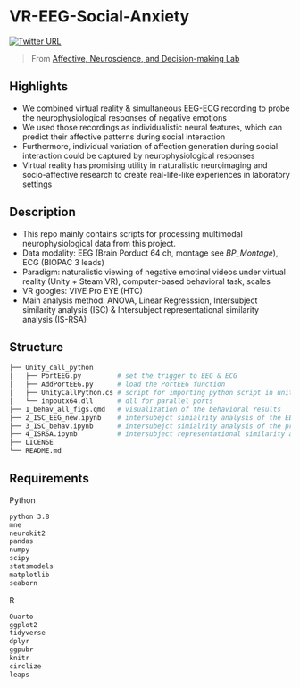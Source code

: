 # VR-EEG-Social-Anxiety

[![Twitter URL](https://img.shields.io/twitter/url?label=%40ANDlab3&style=social&url=https%3A%2F%2Ftwitter.com%2Flizhn7)](https://twitter.com/ANDlab3)

> From [Affective, Neuroscience, and Decision-making Lab](https://andlab-um.com)



## Highlights
* We combined virtual reality & simultaneous EEG-ECG recording to probe the neurophysiological responses of negative emotions
* We used those recordings as individualistic neural features, which can predict their affective patterns during social interaction
* Furthermore, individual variation of affection generation during social interaction could be captured by neurophysiological responses
* Virtual reality has promising utility in naturalistic neuroimaging and socio-affective research to create real-life-like experiences in laboratory settings


## Description
* This repo mainly contains scripts for processing multimodal neurophysiological data from this project. 
* Data modality: EEG (Brain Porduct 64 ch, montage see *BP_Montage*), ECG (BIOPAC 3 leads)
* Paradigm: naturalistic viewing of negative emotinal videos under virtual reality (Unity + Steam VR), computer-based behavioral task, scales
* VR googles: VIVE Pro EYE (HTC)
* Main analysis method: ANOVA, Linear Regresssion, Intersubject similarity analysis (ISC) & Intersubject representational similarity analysis (IS-RSA)

## Structure

```bash
├── Unity_call_python
│   ├── PortEEG.py         # set the trigger to EEG & ECG
│   ├── AddPortEEG.py      # load the PortEEG function 
│   ├── UnityCallPython.cs # script for importing python script in unity
│   └── inpoutx64.dll      # dll for parallel ports
├── 1_behav_all_figs.qmd   # visualization of the behavioral results
├── 2_ISC_EEG_new.ipynb    # intersubejct simialrity analysis of the EEG data
├── 3_ISC_behav.ipynb      # intersubejct simialrity analysis of the preprocessed behav data
├── 4_ISRSA.ipynb          # intersubject representational similarity analysis 
├── LICENSE
└── README.md
```
## Requirements

Python

```bash
python 3.8
mne
neurokit2
pandas
numpy
scipy
statsmodels
matplotlib
seaborn

```

R

```bash
Quarto
ggplot2
tidyverse
dplyr
ggpubr
knitr
circlize
leaps
```
